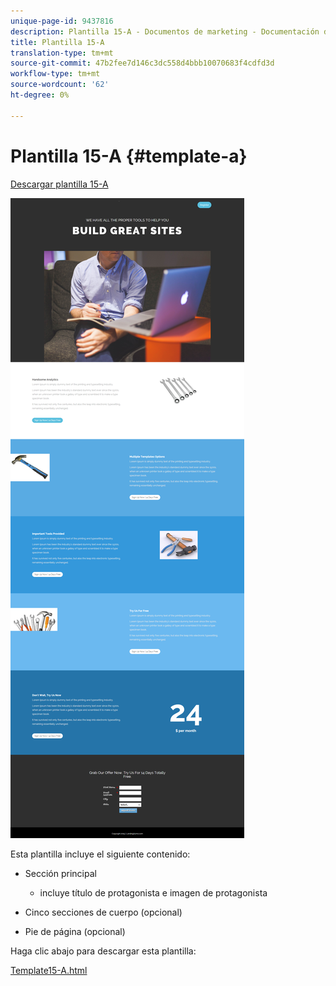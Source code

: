```yaml
---
unique-page-id: 9437816
description: Plantilla 15-A - Documentos de marketing - Documentación del producto
title: Plantilla 15-A
translation-type: tm+mt
source-git-commit: 47b2fee7d146c3dc558d4bbb10070683f4cdfd3d
workflow-type: tm+mt
source-wordcount: '62'
ht-degree: 0%

---
```



# Plantilla 15-A {#template-a}

[Descargar plantilla 15-A](http://docs.marketo.com/download/attachments/9437816/template-15a.html?version=1&amp;modificationdate=1438980388000&amp;api=v2)

![](assets/image2015-8-13-13-3a58-3a55.png)

Esta plantilla incluye el siguiente contenido:

* Sección principal

   * incluye título de protagonista e imagen de protagonista

* Cinco secciones de cuerpo (opcional)
* Pie de página (opcional)

Haga clic abajo para descargar esta plantilla:

[Template15-A.html](http://docs.marketo.com/download/attachments/9437816/template-15a.html?version=1&amp;modificationdate=1438980388000&amp;api=v2)
